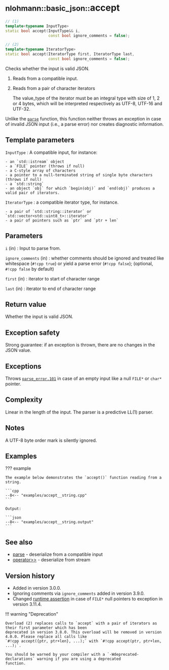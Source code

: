 # <small>nlohmann::basic_json::</small>accept

```cpp
// (1)
template<typename InputType>
static bool accept(InputType&& i,
                   const bool ignore_comments = false);

// (2)
template<typename IteratorType>
static bool accept(IteratorType first, IteratorType last,
                   const bool ignore_comments = false);
```

Checks whether the input is valid JSON.

1. Reads from a compatible input.
2. Reads from a pair of character iterators
    
    The value_type of the iterator must be an integral type with size of 1, 2 or 4 bytes, which will be interpreted
    respectively as UTF-8, UTF-16 and UTF-32.
    
Unlike the [`parse`](parse.md) function, this function neither throws an exception in case of invalid JSON input
(i.e., a parse error) nor creates diagnostic information.

## Template parameters

`InputType`
:   A compatible input, for instance:
    
    - an `std::istream` object
    - a `FILE` pointer (throws if null)
    - a C-style array of characters
    - a pointer to a null-terminated string of single byte characters (throws if null)
    - a `std::string`
    - an object `obj` for which `begin(obj)` and `end(obj)` produces a valid pair of iterators.

`IteratorType`
:   a compatible iterator type, for instance.

    - a pair of `std::string::iterator` or `std::vector<std::uint8_t>::iterator`
    - a pair of pointers such as `ptr` and `ptr + len`

## Parameters

`i` (in)
:   Input to parse from.

`ignore_comments` (in)
:   whether comments should be ignored and treated like whitespace (`#!cpp true`) or yield a parse error
    (`#!cpp false`); (optional, `#!cpp false` by default)

`first` (in)
:   iterator to start of character range

`last` (in)
:   iterator to end of character range

## Return value

Whether the input is valid JSON.

## Exception safety

Strong guarantee: if an exception is thrown, there are no changes in the JSON value.

## Exceptions

Throws [`parse_error.101`](../../home/exceptions.md#jsonexceptionparse_error101) in case of an empty input like a null `FILE*` or `char*` pointer.

## Complexity

Linear in the length of the input. The parser is a predictive LL(1) parser.

## Notes

A UTF-8 byte order mark is silently ignored.

## Examples

??? example

    The example below demonstrates the `accept()` function reading from a string.

    ```cpp
    --8<-- "examples/accept__string.cpp"
    ```
    
    Output:
    
    ```json
    --8<-- "examples/accept__string.output"
    ```

## See also

- [parse](parse.md) - deserialize from a compatible input
- [operator>>](../operator_gtgt.md) - deserialize from stream

## Version history

- Added in version 3.0.0.
- Ignoring comments via `ignore_comments` added in version 3.9.0.
- Changed [runtime assertion](../../features/assertions.md) in case of `FILE*` null pointers to exception in version 3.11.4.

!!! warning "Deprecation"

    Overload (2) replaces calls to `accept` with a pair of iterators as their first parameter which has been
    deprecated in version 3.8.0. This overload will be removed in version 4.0.0. Please replace all calls like
    `#!cpp accept({ptr, ptr+len}, ...);` with `#!cpp accept(ptr, ptr+len, ...);`.

    You should be warned by your compiler with a `-Wdeprecated-declarations` warning if you are using a deprecated
    function.
